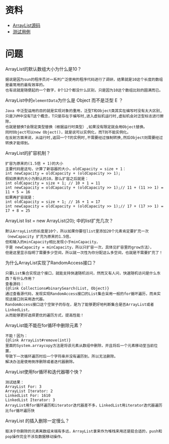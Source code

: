 # 资料

- [ArrayList源码](https://github.com/zzyandzzy/jdk11/blob/main/src/java.base/share/classes/java/util/ArrayList.java)
- [测试用例](../../test/java/cool/zzy/java/util/ArrayListTest.java)

# 问题

ArrayList的默认数组大小为什么是10？

    据说是因为sun的程序员对一系列广泛使用的程序代码进行了调研，结果就是10这个长度的数组是最常用的最有效率的。
    也有说就是随便起的一个数字，8个12个都没什么区别，只是因为10这个数组比较的圆满而已。

ArrayList中的`elementData`为什么是 Object 而不是泛型 E ？

    Java 中泛型运用的目的就是实现对象的重用，泛型T和Object类其实在编写时没有太大区别,
    只是JVM中没有T这个概念，T只是存在于编写时,进入虚拟机运行时,虚拟机会对泛型标志进行擦除，
    也就是替换T会限定类型替换（根据运行时类型）,如果没有限定就会用Object替换。
    同时Object可以new Object()，就是说可以实例化，而T则不能实例化。
    在反射方面来说，从运行时,返回一个T的实例时,不需要经过强制转换,然后Object则需要经过转换才能得到。

ArrayList的扩容机制？

    扩容为原来的(1.5倍 + 1)的大小
    主要代码是这句，计算了新容器的大小，oldCapacity = size + 1：
    int newCapacity = oldCapacity + (oldCapacity >> 1);
    假如原来的大小为默认的10，那么扩容之后就是：
    int oldCapacity = size + 1; // 10 + 1 = 11
    int newCapacity = oldCapacity + (oldCapacity >> 1);// 11 + (11 >> 1) = 11 + 5 = 16
    如果再扩容就是：
    int oldCapacity = size + 1; // 16 + 1 = 17
    int newCapacity = oldCapacity + (oldCapacity >> 1);// 17 + (17 >> 1) = 17 + 8 = 25

ArrayList list = new ArrayList(20); 中的list扩充几次？

    默认ArrayList的长度是10个，所以如果你要往list里添加20个元素肯定要扩充一次（newCapacity 扩充为原来的1.5倍，
    但和输入的minCapacity相比发现小于minCapacity，
    于是 newCapacity = minCapacity，所以只扩容一次，具体见扩容里的grow方法），
    但是这里显示指明了需要多少空间，所以就一次性为你分配这么多空间，也就是不需要扩充了！

为什么ArrayList实现了RandomAccess接口？

    只要List集合实现这个接口，就能支持快速随机访问，然而又有人问，快速随机访问是什么东西？有什么作用？
    查看源码：
    {@link Collections#binarySearch(List, Object)}
    通过查看源代码，发现实现RandomAccess接口的List集合采用一般的for循环遍历，而未实现这接口则采用迭代器。
    RandomAccess接口这个空架子的存在，是为了能够更好地判断集合是否ArrayList或者LinkedList，
    从而能够更好选择更优的遍历方式，提高性能！

ArrayList能不能在for循环中删除元素？

    不能！因为：
    {@link ArrayList#remove(int)}
    里面的System.arraycopy方法是将该元素从数组中删除，并且将后一个元素移动至当前位置，
    导致下一次循环遍历时后一个字符串并没有遍历到，所以无法删除。
    解决办法是使用倒序删除或者迭代器删除。

ArrayList使用for循环和迭代器哪个快？

    测试结果：
    ArrayList For: 3
    ArrayList Iterator: 2
    LinkedList For: 1610
    LinkedList Iterator: 3
    ArrayList用for循环遍历和iterator迭代器差不多，LinkedList用iterator迭代器遍历比for循环遍历快

ArrayList 的插入删除一定慢么？

    取决于你删除的元素离数组末端有多远，ArrayList拿来作为堆栈来用还是挺合适的，push和pop操作完全不涉及数据移动操作。
